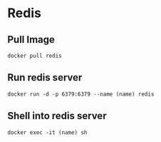 # Redis

## Pull Image
```
docker pull redis
```

## Run redis server
```
docker run -d -p 6379:6379 --name (name) redis
``` 

## Shell into redis server
```
docker exec -it (name) sh
```